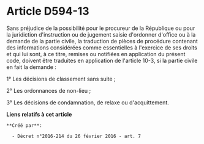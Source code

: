 # Article D594-13

Sans préjudice de la possibilité pour le procureur de la République ou pour la juridiction d'instruction ou de jugement
saisie d'ordonner d'office ou à la demande de la partie civile, la traduction de pièces de procédure contenant des
informations considérées comme essentielles à l'exercice de ses droits et qui lui sont, à ce titre, remises ou notifiées en
application du présent code, doivent être traduites en application de l'article 10-3, si la partie civile en fait la
demande : 

1° Les décisions de classement sans suite ; 

2° Les ordonnances de non-lieu ; 

3° Les décisions de condamnation, de relaxe ou d'acquittement.

**Liens relatifs à cet article**

	**Créé par**:

	  - Décret n°2016-214 du 26 février 2016 - art. 7
